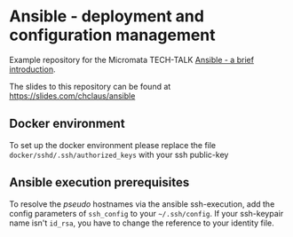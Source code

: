 # Ansible - deployment and configuration management

Example repository for the Micromata TECH-TALK [Ansible - a brief introduction](https://www.micromata.de/blog/ansible-agile-softwareentwicklung).

The slides to this repository can be found at https://slides.com/chclaus/ansible

## Docker environment

To set up the docker environment please replace the file `docker/sshd/.ssh/authorized_keys` with your ssh public-key

## Ansible execution prerequisites 

To resolve the _pseudo_ hostnames via the ansible ssh-execution, add the config parameters of `ssh_config` to your `~/.ssh/config`. If your ssh-keypair name isn't `id_rsa`, you have to change the reference to your identity file.
